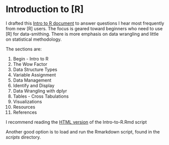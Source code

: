 # Introduction to [R]

I drafted this [Intro to R document](http://htmlpreview.github.com/?https://github.com/libjohn/R-intro-and-reference/blob/master/output/Intro_to_R.html) to answer questions I hear most frequently from new [R] users.  The focus is geared toward beginners who need to use [R] for data-smithing. There is more emphasis on data wrangling and little on statistical methodology.  

The sections are:

1. Begin - Intro to R
2. The Wow Factor
3. Data Structure Types
4. Variable Assignment
5. Data Management
6. Identify and Display
7. Data Wrangling with dplyr
8. Tables - Cross Tabulations
9. Visualizations
10. Resources
11. References

I recommend reading the [HTML version](http://rpubs.com/libjohn/intro2r) of the Intro-to-R.Rmd script

Another good option is to load and run the Rmarkdown script, found in the _scripts_ directory.